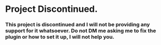 # Project Discontinued.
### This project is discontinued and I will not be providing any support for it whatsoever. Do not DM me asking me to fix the plugin or how to set it up, I will not help you.
